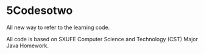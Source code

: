 # 5Codesotwo
All new way to refer to the learning code.

All code is based on SXUFE Computer Science and Technology (CST) Major Java Homework.

